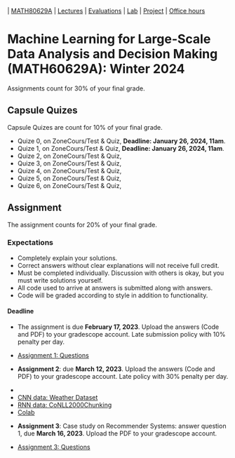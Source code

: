 | [MATH80629A](main.md) | [Lectures](lectures.md) | [Evaluations](homework.md) | [Lab](lab.md) | [Project](project.md) | [Office hours](office_hr.md)
# Machine Learning for Large-Scale Data Analysis and Decision Making (MATH60629A): Winter 2024

Assignments count for 30% of your final grade. 
<!-- Most of the assignments are graded with [gradescope](https://www.gradescope.ca/courses/9439). You need to create an account and add yourself to the course with the Entry Code: M3YG6B.-->

<!-- To access a guideline that will help you with submitting your homework on gradescope, please click [here](https://gradescope-static-assets.s3-us-west-2.amazonaws.com/help/submitting_hw_guide.pdf).-->

## Capsule Quizes 
Capsule Quizes are count for 10% of your final grade.
- Quize 0, on ZoneCours/Test & Quiz, **Deadline: January 26, 2024, 11am**.
- Quize 1, on ZoneCours/Test & Quiz, **Deadline: January 26, 2024, 11am**.
- Quize 2, on ZoneCours/Test & Quiz, <!-- **February 3, 2023**.-->
- Quize 3, on ZoneCours/Test & Quiz, <!-- **February 10, 2023**.--> 
- Quize 4, on ZoneCours/Test & Quiz, <!-- **February 17, 2023**.-->  
- Quize 5, on ZoneCours/Test & Quiz, <!-- **March 10, 2023**.-->  
- Quize 6, on ZoneCours/Test & Quiz, <!-- **March 31, 2023**.--> 

## Assignment
The assignment counts for 20% of your final grade.

### Expectations
- Completely explain your solutions. 
- Correct answers without clear explanations will not receive full credit.
- Must be completed individually. Discussion with others is okay, but you must write solutions yourself.
- All code used to arrive at answers is submitted along with answers.
- Code will be graded according to style in addition to functionality.

#### Deadline 
- The assignment is due **February 17, 2023**. Upload the answers (Code and PDF) to your gradescope account. 
Late submission policy with 10% penalty per day.

* [Assignment 1: Questions](https://github.com/gfarnadi/gfarnadi.github.io/blob/master/courses/MLW2023/assignments/MATH80629A_W2023_Assignment_1.pdf)

- **Assignment 2**: due **March 12, 2023**. Upload the answers (Code and PDF) to your gradescope account. 
Late policy with 30% penalty per day.

* [Assignment 2]: (https://github.com/gfarnadi/gfarnadi.github.io/blob/master/courses/MLW2023/assignments/MATH80629A_W2023_Assignment_2.pdf)
* [CNN data: Weather Dataset](https://drive.google.com/file/d/1GeMabghHqPqPc6EwcITMEPqEWcoJoJ0P/view?usp=sharing)
* [RNN data: CoNLL2000Chunking](https://www.clips.uantwerpen.be/conll2000/chunking/)
* [Colab](https://drive.google.com/file/d/1d-snchdfEJSMRFDqNNVgYkpboSAwAC4j/view?usp=share_link)

- **Assignment 3**: Case study on Recommender Systems: answer question 1, due **March 16, 2023**. Upload the PDF to your gradescope account. 

* [Assignment 3: Questions](http://www.cs.toronto.edu/~lcharlin/courses/60629/case_Decathlon-preparation.pdf)





